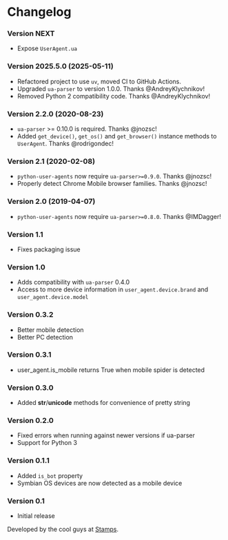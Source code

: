 # Changelog

### Version NEXT

- Expose `UserAgent.ua`

### Version 2025.5.0 (2025-05-11)

- Refactored project to use `uv`, moved CI to GitHub Actions.
- Upgraded `ua-parser` to version 1.0.0. Thanks @AndreyKlychnikov!
- Removed Python 2 compatibility code. Thanks @AndreyKlychnikov!

### Version 2.2.0 (2020-08-23)

- `ua-parser` >= 0.10.0 is required. Thanks @jnozsc!
- Added `get_device()`, `get_os()` and `get_browser()` instance methods
  to `UserAgent`. Thanks @rodrigondec!

### Version 2.1 (2020-02-08)

- `python-user-agents` now require `ua-parser>=0.9.0`. Thanks @jnozsc!
- Properly detect Chrome Mobile browser families. Thanks @jnozsc!

### Version 2.0 (2019-04-07)

- `python-user-agents` now require `ua-parser>=0.8.0`. Thanks @IMDagger!

### Version 1.1

- Fixes packaging issue

### Version 1.0

- Adds compatibility with `ua-parser` 0.4.0
- Access to more device information in `user_agent.device.brand` and `user_agent.device.model`

### Version 0.3.2

- Better mobile detection
- Better PC detection

### Version 0.3.1

- user_agent.is_mobile returns True when mobile spider is detected

### Version 0.3.0

- Added **str**/**unicode** methods for convenience of pretty string

### Version 0.2.0

- Fixed errors when running against newer versions if ua-parser
- Support for Python 3

### Version 0.1.1

- Added `is_bot` property
- Symbian OS devices are now detected as a mobile device

### Version 0.1

- Initial release

Developed by the cool guys at [Stamps](http://stamps.co.id).
